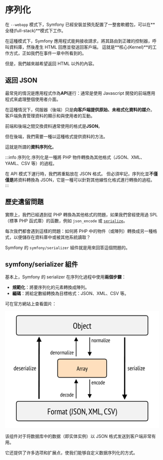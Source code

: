 # 序列化

在 `--webapp` 模式下，Symfony 已經安裝並預先配置了一整套軟體包，可以在**全棧(full-stack)**模式下工作。

在這種模式下，Symfony 應用程式能夠接收請求，將其路由到正確的控制器，呼叫資料庫，然後產生 HTML 回應並發送回客戶端。 這就是**核心(Kernel)**的工作方式，正如我們在事件一章中所看到的。

但是，我們越來越希望返回 HTML 以外的內容。

## 返回 JSON

最常見的情況是應用程式作為**API**運行：通常是使用 Javascript 開發的前端應用程式來處理整個使用者介面。

在這種情況下，伺服器（後端）只是**向客戶端提供原始、未格式化資料的媒介**。 客戶端負責管理資料的顯示和與使用者的互動。

前端和後端之間交換資料通常使用的格式是**JSON**。

但在後端，我們需要一種以這種格式提供資料的方法。

這就是所謂的**資料序列化**。

:::info 序列化
序列化是一種將 PHP 物件轉換為其他格式（JSON、XML、YAML、CSV 等）的過程。

在 API 模式下運行時，我們將重點放在 JSON 格式。 但必須牢記，序列化並**不僅僅是**將資料轉換為 JSON，它是一種可以針對其他線性化格式進行轉換的過程。
:::

## 歷史遺留問題

實際上，我們已經遇到從 PHP 轉換為其他格式的問題，如果我們曾經使用過 SPL（標準 PHP 函式庫）的函數，例如 `json_encode` 或 [`serialize`](https://www.php.net/manual/en/function.serialize)。

每次我們都會遇到這樣的問題：如何將 PHP 中的物件（或陣列）轉換成另一種格式，以便儲存在資料庫中或被其他系統讀取？

Symfony 的 `symfony/serializer` 組件就是用來回答這個問題的。

## symfony/serializer 組件

基本上，Symfony 的 serializer 在序列化過程中使用**兩個步驟**：

-   **規範化**：將要序列化的元素轉換成陣列。
-   **編碼**：將給定數組轉換為目標格式：JSON、XML、CSV 等。

可在官方網站上查看圖片：

![schema serializer](../assets/img/symfony_serializer.png)

该组件对于将数据库中的数据（即实体实例）以 JSON 格式发送到客户端非常有用。

它还提供了许多选项和扩展点，使我们能够自定义数据序列化的方式。
